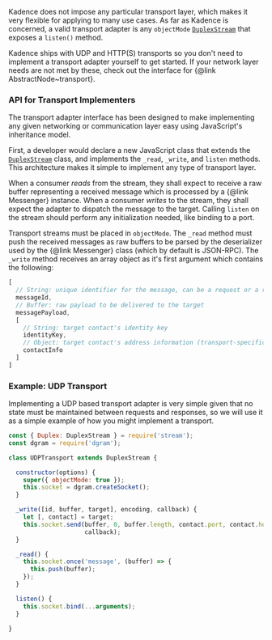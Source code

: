 Kadence does not impose any particular transport layer, which makes it very 
flexible for applying to many use cases. As far as Kadence is concerned, a valid 
transport adapter is any `objectMode` 
[`DuplexStream`](https://nodejs.org/dist/latest-v6.x/docs/api/stream.html) 
that exposes a `listen()` method.

Kadence ships with UDP and HTTP(S) transports so you don't need to implement a 
transport adapter yourself to get started. If your network layer needs are not 
met by these, check out the interface for {@link AbstractNode~transport}.

### API for Transport Implementers

The transport adapter interface has been designed to make implementing any 
given networking or communication layer easy using JavaScript's inheritance 
model.

First, a developer would declare a new JavaScript class that extends the 
[`DuplexStream`](https://nodejs.org/dist/latest-v6.x/docs/api/stream.html) 
class, and implements the `_read`, `_write`, and `listen` methods. This 
architecture makes it simple to implement any type of transport layer.

When a consumer *reads* from the stream, they shall expect to receive a raw 
buffer representing a received message which is processed by a 
{@link Messenger} instance. When a consumer *writes* to the stream, they shall 
expect the adapter to dispatch the message to the target. Calling `listen` on 
the stream should perform any initialization needed, like binding to a port.

Transport streams must be placed in `objectMode`. The `_read` method must push 
the received messages as raw buffers to be parsed by the deserializer used by 
the {@link Messenger} class (which by default is JSON-RPC). The `_write` method 
receives an array object as it's first argument which contains the following:

```js
[
  // String: unique identifier for the message, can be a request or a response
  messageId,
  // Buffer: raw payload to be delivered to the target
  messagePayload,
  [
    // String: target contact's identity key
    identityKey,
    // Object: target contact's address information (transport-specific)
    contactInfo
  ]
]
```

### Example: UDP Transport

Implementing a UDP based transport adapter is very simple given that no state
must be maintained between requests and responses, so we will use it as a 
simple example of how you might implement a transport.

```js
const { Duplex: DuplexStream } = require('stream');
const dgram = require('dgram');

class UDPTransport extends DuplexStream {

  constructor(options) {
    super({ objectMode: true });
    this.socket = dgram.createSocket();
  }

  _write([id, buffer, target], encoding, callback) {
    let [, contact] = target;
    this.socket.send(buffer, 0, buffer.length, contact.port, contact.hostname,
                     callback);
  }

  _read() {
    this.socket.once('message', (buffer) => {
      this.push(buffer);
    });
  }

  listen() {
    this.socket.bind(...arguments);
  }

}
```
